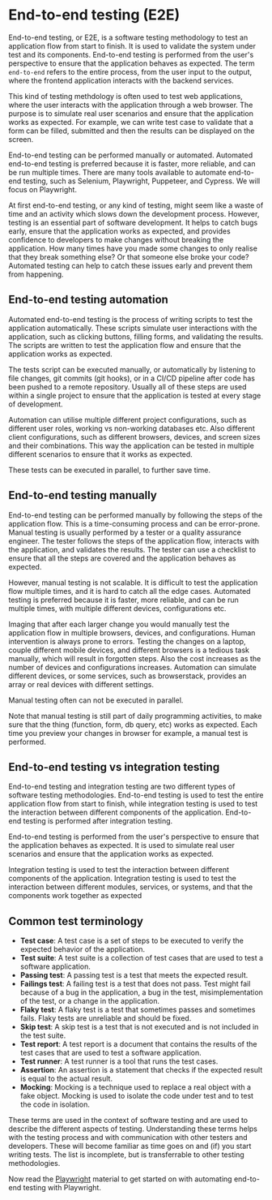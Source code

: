# End-to-end testing (E2E)

End-to-end testing, or E2E, is a software testing methodology to test an application flow from start to finish. It is used to validate the system under test and its components. End-to-end testing is performed from the user's perspective to ensure that the application behaves as expected. The term `end-to-end` refers to the entire process, from the user input to the output, where the frontend application interacts with the backend services.

This kind of testing methdology is often used to test web applications, where the user interacts with the application through a web browser. The purpose is to simulate real user scenarios and ensure that the application works as expected. For example, we can write test case to validate that a form can be filled, submitted and then the results can be displayed on the screen.

End-to-end testing can be performed manually or automated. Automated end-to-end testing is preferred because it is faster, more reliable, and can be run multiple times. There are many tools available to automate end-to-end testing, such as Selenium, Playwright, Puppeteer, and Cypress. We will focus on Playwright.

At first end-to-end testing, or any kind of testing, might seem like a waste of time and an activity which slows down the development process. However, testing is an essential part of software development. It helps to catch bugs early, ensure that the application works as expected, and provides confidence to developers to make changes without breaking the application. How many times have you made some changes to only realise that they break something else? Or that someone else broke your code? Automated testing can help to catch these issues early and prevent them from happening.


## End-to-end testing automation

Automated end-to-end testing is the process of writing scripts to test the application automatically. These scripts simulate user interactions with the application, such as clicking buttons, filling forms, and validating the results. The scripts are written to test the application flow and ensure that the application works as expected.

The tests script can be executed manually, or automatically by listening to file changes, git commits (git hooks), or in a CI/CD pipeline after code has been pushed to a remote repository. Usually all of these steps are used within a single project to ensure that the application is tested at every stage of development.

Automation can utilise multiple different project configurations, such as different user roles, working vs non-working databases etc. Also different client configurations, such as different browsers, devices, and screen sizes and their combinations. This way the application can be tested in multiple different scenarios to ensure that it works as expected.

These tests can be executed in parallel, to further save time.

## End-to-end testing manually

End-to-end testing can be performed manually by following the steps of the application flow. This is a time-consuming process and can be error-prone. Manual testing is usually performed by a tester or a quality assurance engineer. The tester follows the steps of the application flow, interacts with the application, and validates the results. The tester can use a checklist to ensure that all the steps are covered and the application behaves as expected.

However, manual testing is not scalable. It is difficult to test the application flow multiple times, and it is hard to catch all the edge cases. Automated testing is preferred because it is faster, more reliable, and can be run multiple times, with multiple different devices, configurations etc.

Imaging that after each larger change you would manually test the application flow in multiple browsers, devices, and configurations. Human intervention is always prone to errors. Testing the changes on a laptop, couple different mobile devices, and different browsers is a tedious task manually, which will result in forgotten steps. Also the cost increases as the number of devices and configurations increases. Automation can simulate different devices, or some services, such as browserstack, provides an array or real devices with different settings.

Manual testing often can not be executed in parallel.

Note that manual testing is still part of daily programming activities, to make sure that the thing (function, form, db query, etc) works as expected. Each time you preview your changes in browser for example, a manual test is performed.


## End-to-end testing vs integration testing

End-to-end testing and integration testing are two different types of software testing methodologies. End-to-end testing is used to test the entire application flow from start to finish, while integration testing is used to test the interaction between different components of the application. End-to-end testing is performed after integration testing.

End-to-end testing is performed from the user's perspective to ensure that the application behaves as expected. It is used to simulate real user scenarios and ensure that the application works as expected.

Integration testing is used to test the interaction between different components of the application. Integration testing is used to test the interaction between different modules, services, or systems, and that the components work together as expected


## Common test terminology

- **Test case**: A test case is a set of steps to be executed to verify the expected behavior of the application.
- **Test suite**: A test suite is a collection of test cases that are used to test a software application.
- **Passing test**: A passing test is a test that meets the expected result.
- **Failings test**: A failing test is a test that does not pass. Test might fail because of a bug in the application, a bug in the test, misimplementation of the test, or a change in the application.
- **Flaky test**: A flaky test is a test that sometimes passes and sometimes fails. Flaky tests are unreliable and should be fixed.
- **Skip test**: A skip test is a test that is not executed and is not included in the test suite.
- **Test report**: A test report is a document that contains the results of the test cases that are used to test a software application.
- **Test runner**: A test runner is a tool that runs the test cases.
- **Assertion**: An assertion is a statement that checks if the expected result is equal to the actual result.
- **Mocking**: Mocking is a technique used to replace a real object with a fake object. Mocking is used to isolate the code under test and to test the code in isolation.


These terms are used in the context of software testing and are used to describe the different aspects of testing. Understanding these terms helps with the testing process and with communication with other testers and developers. These will become familiar as time goes on and (if) you start writing tests. The list is incomplete, but is transferrable to other testing methodologies.


Now read the [Playwright](playwright.md) material to get started on with automating end-to-end testing with Playwright.


